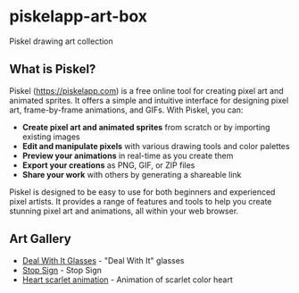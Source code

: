 # piskelapp-art-box

Piskel drawing art collection

## What is Piskel?

Piskel (https://piskelapp.com) is a free online tool for creating pixel art and animated sprites. It offers a simple and intuitive interface for designing pixel art, frame-by-frame animations, and GIFs. With Piskel, you can:

- **Create pixel art and animated sprites** from scratch or by importing existing images
- **Edit and manipulate pixels** with various drawing tools and color palettes
- **Preview your animations** in real-time as you create them
- **Export your creations** as PNG, GIF, or ZIP files
- **Share your work** with others by generating a shareable link

Piskel is designed to be easy to use for both beginners and experienced pixel artists. It provides a range of features and tools to help you create stunning pixel art and animations, all within your web browser.

## Art Gallery

- [Deal With It Glasses](./box/Deal_with_it_glasses.piskel) - "Deal With It" glasses
- [Stop Sign](./box/Stop_sign.piskel) - Stop Sign
- [Heart scarlet animation](./box/Heart_scarlet_animation.piskel) - Animation of scarlet color heart

